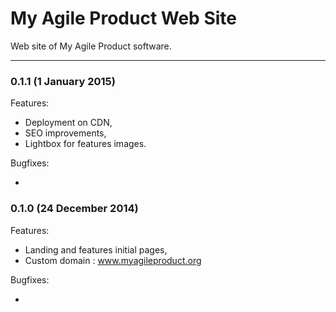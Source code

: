 My Agile Product Web Site
=========================

Web site of My Agile Product software.

- - -
### 0.1.1 (1 January 2015)
Features:

  - Deployment on CDN,
  - SEO improvements,
  - Lightbox for features images.

Bugfixes:

  - 


### 0.1.0 (24 December 2014)
Features:

  - Landing and features initial pages,
  - Custom domain : www.myagileproduct.org

Bugfixes:

  - 
